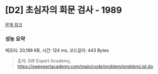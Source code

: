 # [D2] 초심자의 회문 검사 - 1989 

[문제 링크](https://swexpertacademy.com/main/code/problem/problemDetail.do?contestProbId=AV5PyTLqAf4DFAUq) 

### 성능 요약

메모리: 20,188 KB, 시간: 124 ms, 코드길이: 443 Bytes



> 출처: SW Expert Academy, https://swexpertacademy.com/main/code/problem/problemList.do